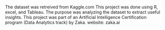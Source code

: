 The dataset was retreived from Kaggle.com
This project was done using R, excel, and Tableau. 
The purpose was analyzing the dataset to extract useful insights.
This project was part of an Artificial Intelligence Certification program (Data Analytics track) by Zaka. website: zaka.ai
